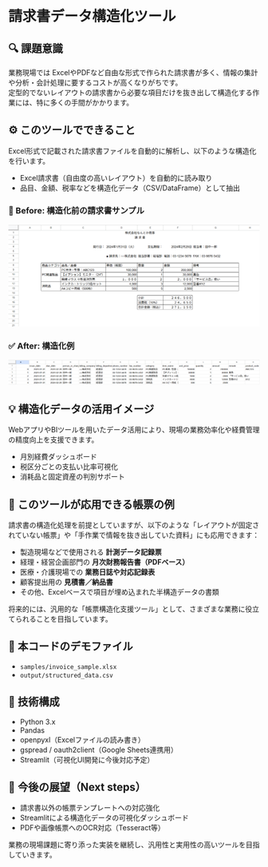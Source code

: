 # 請求書データ構造化ツール

## 🔍 課題意識
業務現場では ExcelやPDFなど自由な形式で作られた請求書が多く、情報の集計や分析・会計処理に要するコストが高くなりがちです。<br>
定型的でないレイアウトの請求書から必要な項目だけを抜き出して構造化する作業には、特に多くの手間がかかります。

## ⚙️ このツールでできること
Excel形式で記載された請求書ファイルを自動的に解析し、以下のような構造化を行います。 
- Excel請求書（自由度の高いレイアウト）を自動的に読み取り
- 品目、金額、税率などを構造化データ（CSV/DataFrame）として抽出

### 🧾 Before: 構造化前の請求書サンプル
<IMG src='./images/invoice_before.png' width=1000>

### ✅ After: 構造化例
<IMG src='./images/invoice_after.png' width=1000>

## 💡 構造化データの活用イメージ
WebアプリやBIツールを用いたデータ活用により、現場の業務効率化や経費管理の精度向上を支援できます。
- 月別経費ダッシュボード
- 税区分ごとの支払い比率可視化
- 消耗品と固定資産の判別サポート

## 🔄  このツールが応用できる帳票の例
請求書の構造化処理を前提としていますが、以下のような「レイアウトが固定されていない帳票」や「手作業で情報を抜き出していた資料」にも応用できます：

- 製造現場などで使用される **計測データ記録票**
- 経理・経営企画部門の **月次財務報告書（PDFベース）**
- 医療・介護現場での **業務日誌や対応記録表**
- 顧客提出用の **見積書／納品書**
- その他、Excelベースで項目が埋め込まれた半構造データの書類

将来的には、汎用的な「帳票構造化支援ツール」として、さまざまな業務に役立てられることを目指しています。

## 📂 本コードのデモファイル
- `samples/invoice_sample.xlsx`
- `output/structured_data.csv`

## 🧱 技術構成
- Python 3.x
- Pandas
- openpyxl（Excelファイルの読み書き）
- gspread / oauth2client（Google Sheets連携用）
- Streamlit（可視化UI開発に今後対応予定）

## 🚀 今後の展望（Next steps）
- 請求書以外の帳票テンプレートへの対応強化
- Streamlitによる構造化データの可視化ダッシュボード
- PDFや画像帳票へのOCR対応（Tesseract等）

業務の現場課題に寄り添った実装を継続し、汎用性と実用性の高いツールを目指していきます。